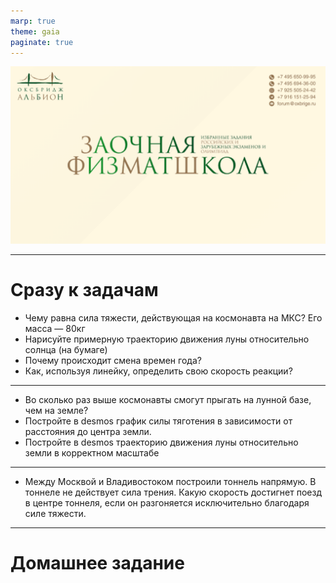 ```yaml
---
marp: true
theme: gaia
paginate: true
---
```

![bg fit](../../media/first_slide.png)

---

# Сразу к задачам

- Чему равна сила тяжести, действующая на космонавта на МКС? Его масса — 80кг
- Нарисуйте примерную траекторию движения луны относительно солнца (на бумаге)
- Почему происходит смена времен года?
- Как, используя линейку, определить свою скорость реакции?

---

- Во сколько раз выше космонавты смогут прыгать на лунной базе, чем на земле?
- Постройте в desmos график силы тяготения в зависимости от расстояния до центра земли.
- Постройте в desmos траекторию движения луны относительно земли в корректном масштабе

---

- Между Москвой и Владивостоком построили тоннель напрямую. В тоннеле не действует сила трения. Какую скорость достигнет поезд в центре тоннеля, если он разгоняется исключительно благодаря силе тяжести.


---

# Домашнее задание

